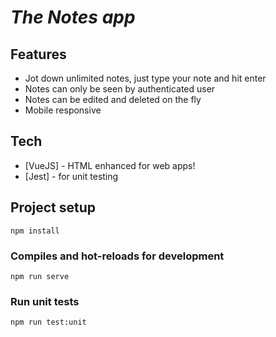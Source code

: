 # _The Notes app_

## Features
- Jot down unlimited notes, just type your note and hit enter
- Notes can only be seen by authenticated user
- Notes can be edited and deleted on the fly
- Mobile responsive

## Tech
- [VueJS] - HTML enhanced for web apps!
- [Jest] - for unit testing

## Project setup
```
npm install
```

### Compiles and hot-reloads for development
```
npm run serve
```
### Run unit tests
```
npm run test:unit
```